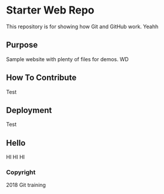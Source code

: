 # Starter Web Repo

This repository is for showing how Git and GitHub work. Yeahh

## Purpose

Sample website with plenty of files for demos. WD

## How To Contribute

Test

## Deployment

Test

## Hello

HI HI HI

### Copyright

2018 Git training